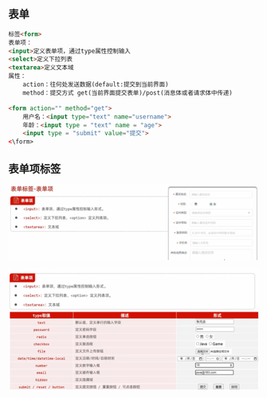 ## 表单
```html
标签<form>
表单项：
<input>定义表单项，通过type属性控制输入
<select>定义下拉列表
<textarea>定义文本域
属性：
    action：往何处发送数据(default:提交到当前界面)
    method：提交方式 get(当前界面提交表单)/post(消息体或者请求体中传递)
```
```html
<form action="" method="get">
    用户名：<input type="text" name="username">
    年龄：<input type = "text" name = "age">
    <input type = "submit" value="提交">
<\form>
```

## 表单项标签

![](5.png)

![](6.png)